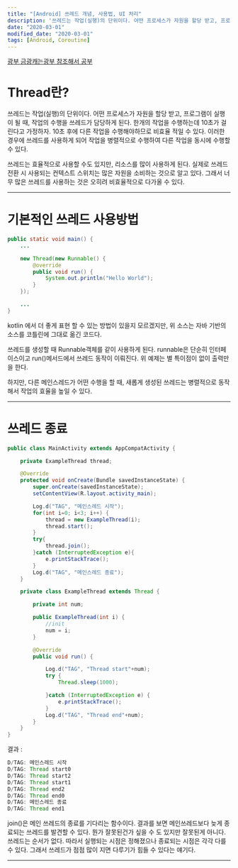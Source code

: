 ```yaml
---
title: "[Android] 쓰레드 개념, 사용법, UI 처리"
description: '쓰레드는 작업(실행)의 단위이다. 어떤 프로세스가 자원을 할당 받고, 프로그램이 실행이 될 때...'
date: "2020-03-01"
modified_date: "2020-03-01"
tags: [Android, Coroutine]
---
```


<style>
    .android {
        color: green;
    } 
</style>

[광부 금광캐는광부 참조해서 공부](https://itmining.tistory.com/4)

# Thread란?

쓰레드는 작업(실행)의 단위이다. 어떤 프로세스가 자원을 할당 받고, 프로그램이 실행이 될 때, 작업의 수행을 쓰레드가 담당하게 된다. 한개의 작업을 수행하는데 10초가 걸린다고 가정하자. 10초 후에 다른 작업을 수행해야하므로 비효율 적일 수 있다. 이러한 경우에 쓰레드를 사용하게 되어 작업을 병렬적으로 수행하여 다른 작업을 동시에 수행할 수 있다.

쓰레드는 효율적으로 사용할 수도 있지만, 리소스를 많이 사용하게 된다. 실제로 쓰레드 전환 시 사용되는 컨텍스트 스위치는 많은 자원을 소비하는 것으로 알고 있다. 그래서 너무 많은 쓰레드를 사용하는 것은 오히려 비효율적으로 다가올 수 있다.

---

# 기본적인 쓰레드 사용방법

```java
public static void main() {
    ...

    new Thread(new Runnable() {
        @override
        public void run() {
            System.out.println("Hello World");
        }
    });

    ...
}
```

kotlin 에서 더 좋게 표현 할 수 있는 방법이 있을지 모르겠지만, 위 소스는 자바 기반의 소스를 코틀린에 그대로 옮긴 코드다.

쓰레드를 생성할 때 Runnable객체를 같이 사용하게 된다. runnable은 단순히 인터페이스이고 run()메서드에서 쓰레드 동작이 이뤄진다. 위 예제는 별 특이점이 없이 출력만을 한다.

하지만, 다른 메인스레드가 어떤 수행을 할 때, 새롭게 생성된 쓰레드는 병렬적으로 동작해서 작업의 효율을 높일 수 있다.

---

# 쓰레드 종료

```java
public class MainActivity extends AppCompatActivity {

    private ExampleThread thread;

    @Override
    protected void onCreate(Bundle savedInstanceState) {
        super.onCreate(savedInstanceState);
        setContentView(R.layout.activity_main);

        Log.d("TAG", "메인스레드 시작");
        for(int i=0; i<3; i++) {
            thread = new ExampleThread(i);
            thread.start();
        }
        try{
            thread.join();
        }catch (InterruptedException e){
            e.printStackTrace();
        }
        Log.d("TAG", "메인스레드 종료");
    }

    private class ExampleThread extends Thread {

        private int num;

        public ExampleThread(int i) {
            //init
            num = i;
        }

        @Override
        public void run() {

            Log.d("TAG", "Thread start"+num);
            try {
                Thread.sleep(1000);

            }catch (InterruptedException e) {
                e.printStackTrace();
            }
            Log.d("TAG", "Thread end"+num);
        }
    }
}

```

결과 :

```java
D/TAG: 메인스레드 시작
D/TAG: Thread start0
D/TAG: Thread start2
D/TAG: Thread start1
D/TAG: Thread end2
D/TAG: Thread end0
D/TAG: 메인스레드 종료
D/TAG: Thread end1
```

join()은 메인 쓰레드의 종료를 기다리는 함수이다. 결과를 보면 메인쓰레드보다 늦게 종료되는 쓰레드를 발견할 수 있다. 뭔가 잘못된건가 싶을 수 도 있지만 잘못된게 아니다. 쓰레드는 순서가 없다. 따라서 실행되는 시점은 정해졌으나 종료되는 시점은 각각 다를 수 있다. 그래서 쓰레드가 점점 많이 지면 다루기가 힘들 수 있다는 얘기다.

---
